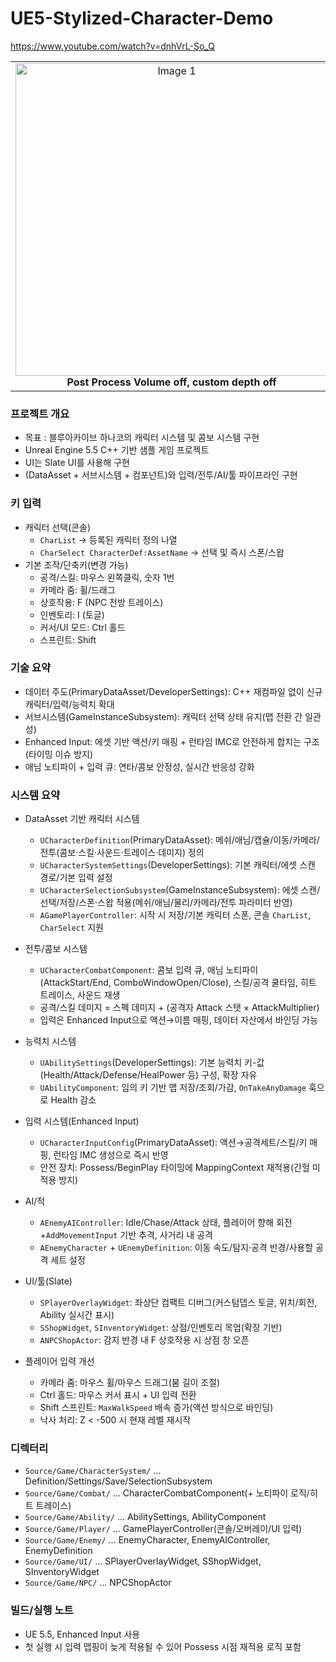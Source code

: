 # UE5-Stylized-Character-Demo

https://www.youtube.com/watch?v=dnhVrL-So_Q

<table>
  <tr>
    <td align="center">
      <img src="https://github.com/user-attachments/assets/7741f645-7d10-4459-affd-521bd31afa8a" width="500" alt="Image 1"/><br/>
      <b>Post Process Volume off, custom depth off</b>
    </td>
    <td align="center">
      <img src="https://github.com/user-attachments/assets/bfa5a300-dd42-4322-82d6-d30429bd45d4" width="500" alt="Image 2"/><br/>
      <b>Post Process Volume on, custom depth off</b>
    </td>
    <td align="center">
      <img src="https://github.com/user-attachments/assets/ff810a98-d055-4f77-bbca-d63284ef867d" width="500" alt="Image 3"/><br/>
      <b>Post Process Volume on, custom depth on</b>
    </td>
  </tr>
</table>


### 프로젝트 개요
- 목표 : 블루아카이브 하나코의 캐릭터 시스템 및 콤보 시스템 구현
- Unreal Engine 5.5 C++ 기반 샘플 게임 프로젝트
- UI는 Slate UI를 사용해 구현
-  (DataAsset + 서브시스템 + 컴포넌트)와 입력/전투/AI/툴 파이프라인 구현

### 키 입력
- 캐릭터 선택(콘솔)
  - `CharList` → 등록된 캐릭터 정의 나열
  - `CharSelect CharacterDef:AssetName` → 선택 및 즉시 스폰/스왑
- 기본 조작/단축키(변경 가능)
  - 공격/스킬: 마우스 왼쪽클릭, 숫자 1번
  - 카메라 줌: 휠/드래그
  - 상호작용: F (NPC 전방 트레이스)
  - 인벤토리: I (토글)
  - 커서/UI 모드: Ctrl 홀드
  - 스프린트: Shift 

### 기술 요약
- 데이터 주도(PrimaryDataAsset/DeveloperSettings): C++ 재컴파일 없이 신규 캐릭터/입력/능력치 확대
- 서브시스템(GameInstanceSubsystem): 캐릭터 선택 상태 유지(맵 전환 간 일관성)
- Enhanced Input: 에셋 기반 액션/키 매핑 + 런타임 IMC로 안전하게 합치는 구조(타이밍 이슈 방지)
- 애님 노티파이 + 입력 큐: 연타/콤보 안정성, 실시간 반응성 강화

### 시스템 요약
- DataAsset 기반 캐릭터 시스템
  - `UCharacterDefinition`(PrimaryDataAsset): 메쉬/애님/캡슐/이동/카메라/전투(콤보·스킬·사운드·트레이스·데미지) 정의
  - `UCharacterSystemSettings`(DeveloperSettings): 기본 캐릭터/에셋 스캔 경로/기본 입력 설정
  - `UCharacterSelectionSubsystem`(GameInstanceSubsystem): 에셋 스캔/선택/저장/스폰·스왑 적용(메쉬/애님/물리/카메라/전투 파라미터 반영)
  - `AGamePlayerController`: 시작 시 저장/기본 캐릭터 스폰, 콘솔 `CharList`, `CharSelect` 지원

- 전투/콤보 시스템
  - `UCharacterCombatComponent`: 콤보 입력 큐, 애님 노티파이(AttackStart/End, ComboWindowOpen/Close), 스킬/공격 쿨타임, 히트 트레이스, 사운드 재생
  - 공격/스킬 데미지 = 스펙 데미지 + (공격자 Attack 스탯 × AttackMultiplier)
  - 입력은 Enhanced Input으로 액션→이름 매핑, 데이터 자산에서 바인딩 가능

- 능력치 시스템
  - `UAbilitySettings`(DeveloperSettings): 기본 능력치 키-값(Health/Attack/Defense/HealPower 등) 구성, 확장 자유
  - `UAbilityComponent`: 임의 키 기반 맵 저장/조회/가감, `OnTakeAnyDamage` 훅으로 Health 감소

- 입력 시스템(Enhanced Input)
  - `UCharacterInputConfig`(PrimaryDataAsset): 액션→공격세트/스킬/키 매핑, 런타임 IMC 생성으로 즉시 반영
  - 안전 장치: Possess/BeginPlay 타이밍에 MappingContext 재적용(간헐 미적용 방지)

- AI/적
  - `AEnemyAIController`: Idle/Chase/Attack 상태, 플레이어 향해 회전+`AddMovementInput` 기반 추격, 사거리 내 공격
  - `AEnemyCharacter` + `UEnemyDefinition`: 이동 속도/탐지·공격 반경/사용할 공격 세트 설정

- UI/툴(Slate)
  - `SPlayerOverlayWidget`: 좌상단 컴팩트 디버그(커스텀뎁스 토글, 위치/회전, Ability 실시간 표시)
  - `SShopWidget`, `SInventoryWidget`: 상점/인벤토리 목업(확장 기반)
  - `ANPCShopActor`: 감지 반경 내 F 상호작용 시 상점 창 오픈

- 플레이어 입력 개선
  - 카메라 줌: 마우스 휠/마우스 드래그(붐 길이 조절)
  - Ctrl 홀드: 마우스 커서 표시 + UI 입력 전환
  - Shift 스프린트: `MaxWalkSpeed` 배속 증가(액션 방식으로 바인딩)
  - 낙사 처리: Z < -500 시 현재 레벨 재시작

### 디렉터리
- `Source/Game/CharacterSystem/` … Definition/Settings/Save/SelectionSubsystem
- `Source/Game/Combat/` … CharacterCombatComponent(+ 노티파이 로직/히트 트레이스)
- `Source/Game/Ability/` … AbilitySettings, AbilityComponent
- `Source/Game/Player/` … GamePlayerController(콘솔/오버레이/UI 입력)
- `Source/Game/Enemy/` … EnemyCharacter, EnemyAIController, EnemyDefinition
- `Source/Game/UI/` … SPlayerOverlayWidget, SShopWidget, SInventoryWidget
- `Source/Game/NPC/` … NPCShopActor

### 빌드/실행 노트
- UE 5.5, Enhanced Input 사용
- 첫 실행 시 입력 맵핑이 늦게 적용될 수 있어 Possess 시점 재적용 로직 포함
